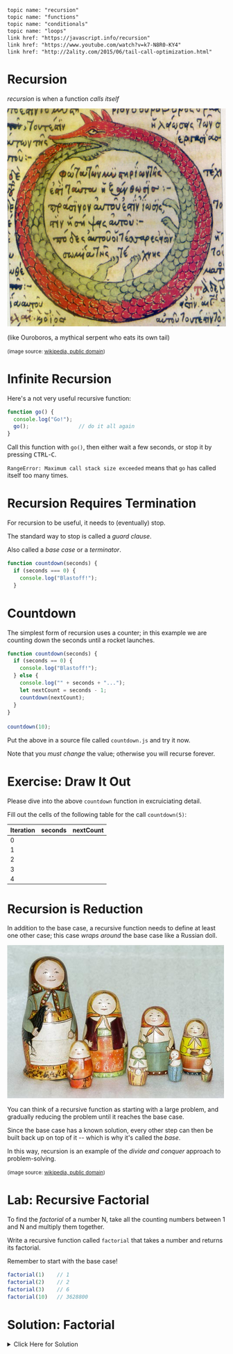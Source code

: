     topic name: "recursion"
    topic name: "functions"
    topic name: "conditionals"
    topic name: "loops"
    link href: "https://javascript.info/recursion"
    link href: "https://www.youtube.com/watch?v=k7-N8R0-KY4"
    link href: "http://2ality.com/2015/06/tail-call-optimization.html"

# Recursion

*recursion* is when a function *calls itself*

![ouroboros](../images/ouroboros.jpg)

(like Ouroboros, a mythical serpent who eats its own tail)

<small>(image source: [wikipedia, public domain](https://en.wikipedia.org/wiki/Ouroboros#/media/File:Serpiente_alquimica.jpg))</small>

# Infinite Recursion

Here's a not very useful recursive function:

```js
function go() {
  console.log("Go!");
  go();                // do it all again
}
```

Call this function with `go()`, then either wait a few seconds, or stop it by pressing <kbd>CTRL</kbd>-<kbd>C</kbd>.

`RangeError: Maximum call stack size exceeded` means that `go` has called itself too many times.

# Recursion Requires Termination

For recursion to be useful, it needs to (eventually) stop.

The standard way to stop is called a *guard clause*.

Also called a *base case* or a *terminator*.

```js
function countdown(seconds) {
  if (seconds === 0) {
    console.log("Blastoff!");
  }

```

# Countdown

The simplest form of recursion uses a counter; in this example we are counting down the seconds until a rocket launches.

```js
function countdown(seconds) {
  if (seconds == 0) {
    console.log("Blastoff!");
  } else {
    console.log("" + seconds + "...");
    let nextCount = seconds - 1;
    countdown(nextCount);
  }
}

countdown(10);
```

Put the above in a source file called `countdown.js` and try it now. 

Note that you *must change* the value; otherwise you will recurse forever.

# Exercise: Draw It Out

Please dive into the above `countdown` function in excruiciating detail.

Fill out the cells of the following table for the call `countdown(5)`:

| Iteration | seconds | nextCount |
|---|---|---|
| 0 |   |   |
| 1 |   |   |
| 2 |   |   |
| 3 |   |   |
| 4 |   |   |

# Recursion is Reduction

In addition to the base case, a recursive function needs to define at least one other case; this case *wraps around* the base case like a Russian doll.

![matryoshka](../images/matryoshka.jpg)

You can think of a recursive function as starting with a large problem, and gradually reducing the problem until it reaches the base case.

Since the base case has a known solution, every other step can then be built back up on top of it -- which is why it's called the *base*.

In this way, recursion is an example of the *divide and conquer* approach to problem-solving.

<small>(image source: [wikipedia, public domain](https://en.wikipedia.org/wiki/Matryoshka_doll#/media/File:First_matryoshka_museum_doll_open.jpg))</small>

# Lab: Recursive Factorial

To find the *factorial* of a number N, take all the counting numbers between 1 and N and multiply them together.

Write a recursive function called `factorial` that takes a number and returns its factorial.

Remember to start with the base case!

```js
factorial(1)    // 1
factorial(2)    // 2
factorial(3)    // 6
factorial(10)   // 3628800
```

# Solution: Factorial

<details>
<summary>Click Here for Solution</summary>
<pre>
function factorial(n) {
    if (n == 1) {
        return 1;
    } else {
        return n * factorial(n - 1);
    }
}
</pre>

# Exercise: Draw It Out

Please dive into the above `factorial` function in excruciating detail.

Fill out the cells of the following table for the call `factorial(5)`:

| Iteration | n | (n - 1) | factorial(n - 1) | return value |
|---|---|---|---|---|
| 0 |   |   |   |   |
| 1 |   |   |   |   |
| 2 |   |   |   |   |
| 3 |   |   |   |   |
| 4 |   |   |   |   |

# Recursion vs Loops

Recursion can be seen as another kind of [loop](loops), like `for` or `while` or `reduce`.

In fact, most recursive functions can be "unrolled" and rewritten using a loop and a [stack](stacks).

For example, here is `factorial` using a stack instead of recursion:

```js
function factorial(n) {
    let stack = [];
    while (n >= 1) {
        stack.push(n);
        n = n - 1;
    }
    let f = 1;
    while (stack.length > 0) {
        f = f * stack.pop();
    }
    return f;
} 
```

What do you think about this implementation compared to the previous one? What are the advantages and disadvantages of recursion vs. loops?

# Lab: Recursive Fibonacci

Using recursion, write a program called `fib.js` so that running `node fib.js 10` prints

```js
[ 0, 1, 1, 2, 3, 5, 8, 13, 21, 34 ]
```

which are the first 10 elements of the [Fibonacci sequence](https://en.wikipedia.org/wiki/Fibonacci_number).
